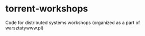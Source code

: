 # torrent-workshops
Code for distributed systems workshops (organized as a part of warsztatywww.pl)
